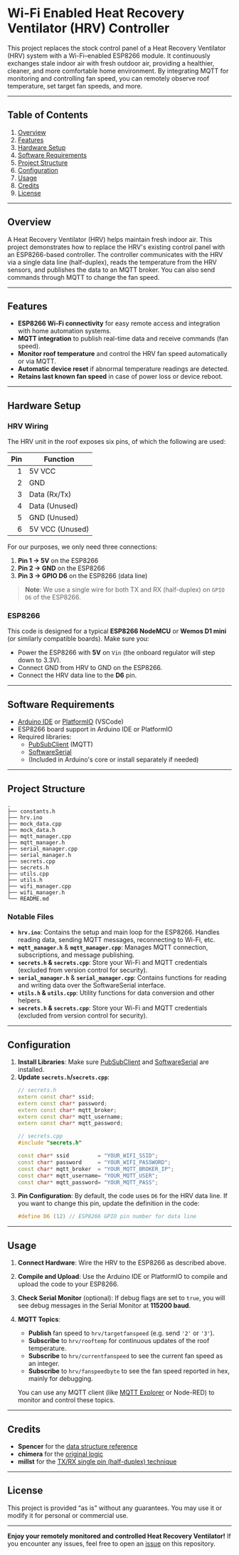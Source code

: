 # Wi-Fi Enabled Heat Recovery Ventilator (HRV) Controller

This project replaces the stock control panel of a Heat Recovery Ventilator (HRV) system with a Wi-Fi–enabled ESP8266 module. It continuously exchanges stale indoor air with fresh outdoor air, providing a healthier, cleaner, and more comfortable home environment. By integrating MQTT for monitoring and controlling fan speed, you can remotely observe roof temperature, set target fan speeds, and more.

---

## Table of Contents

1. [Overview](#overview)
2. [Features](#features)
3. [Hardware Setup](#hardware-setup)
4. [Software Requirements](#software-requirements)
5. [Project Structure](#project-structure)
6. [Configuration](#configuration)
7. [Usage](#usage)
8. [Credits](#credits)
9. [License](#license)

---

## Overview

A Heat Recovery Ventilator (HRV) helps maintain fresh indoor air. This project demonstrates how to replace the HRV's existing control panel with an ESP8266-based controller. The controller communicates with the HRV via a single data line (half-duplex), reads the temperature from the HRV sensors, and publishes the data to an MQTT broker. You can also send commands through MQTT to change the fan speed.

---

## Features

- **ESP8266 Wi-Fi connectivity** for easy remote access and integration with home automation systems.  
- **MQTT integration** to publish real-time data and receive commands (fan speed).  
- **Monitor roof temperature** and control the HRV fan speed automatically or via MQTT.  
- **Automatic device reset** if abnormal temperature readings are detected.  
- **Retains last known fan speed** in case of power loss or device reboot.  

---

## Hardware Setup

### HRV Wiring

The HRV unit in the roof exposes six pins, of which the following are used:

| Pin | Function        |
|----:|-----------------|
|  1  | 5V VCC          |
|  2  | GND             |
|  3  | Data (Rx/Tx)    |
|  4  | Data (Unused)   |
|  5  | GND (Unused)    |
|  6  | 5V VCC (Unused) |

For our purposes, we only need three connections:

1. **Pin 1 → 5V** on the ESP8266  
2. **Pin 2 → GND** on the ESP8266  
3. **Pin 3 → GPIO D6** on the ESP8266 (data line)

> **Note**: We use a single wire for both TX and RX (half-duplex) on `GPIO D6` of the ESP8266.

### ESP8266

This code is designed for a typical **ESP8266 NodeMCU** or **Wemos D1 mini** (or similarly compatible boards). Make sure you:

- Power the ESP8266 with **5V** on `Vin` (the onboard regulator will step down to 3.3V).
- Connect GND from HRV to GND on the ESP8266.
- Connect the HRV data line to the **D6** pin.

---

## Software Requirements

- [Arduino IDE](https://www.arduino.cc/en/software) or [PlatformIO](https://platformio.org/) (VSCode)  
- ESP8266 board support in Arduino IDE or PlatformIO  
- Required libraries:
  - [PubSubClient](https://github.com/knolleary/pubsubclient) (MQTT)
  - [SoftwareSerial](https://www.arduino.cc/en/Reference/softwareSerial)  
  - (Included in Arduino's core or install separately if needed)

---

## Project Structure

```
.
├── constants.h
├── hrv.ino             
├── mock_data.cpp       
├── mock_data.h
├── mqtt_manager.cpp    
├── mqtt_manager.h
├── serial_manager.cpp  
├── serial_manager.h
├── secrets.cpp         
├── secrets.h           
├── utils.cpp           
├── utils.h
├── wifi_manager.cpp    
├── wifi_manager.h
└── README.md
```

### Notable Files

- **`hrv.ino`**: Contains the setup and main loop for the ESP8266. Handles reading data, sending MQTT messages, reconnecting to Wi-Fi, etc.  
- **`mqtt_manager.h`** & **`mqtt_manager.cpp`**: Manages MQTT connection, subscriptions, and message publishing.  
- **`secrets.h` & `secrets.cpp`**: Store your Wi-Fi and MQTT credentials (excluded from version control for security).  
- **`serial_manager.h`** & **`serial_manager.cpp`**: Contains functions for reading and writing data over the SoftwareSerial interface.  
- **`utils.h` & `utils.cpp`**: Utility functions for data conversion and other helpers.
- **`secrets.h` & `secrets.cpp`**: Store your Wi-Fi and MQTT credentials (excluded from version control for security).  

---

## Configuration

1. **Install Libraries**: Make sure [PubSubClient](https://github.com/knolleary/pubsubclient) and [SoftwareSerial](https://www.arduino.cc/en/Reference/softwareSerial) are installed.  
2. **Update `secrets.h`/`secrets.cpp`**:
   ```cpp
   // secrets.h
   extern const char* ssid;
   extern const char* password;
   extern const char* mqtt_broker;
   extern const char* mqtt_username;
   extern const char* mqtt_password;

   // secrets.cpp
   #include "secrets.h"

   const char* ssid         = "YOUR_WIFI_SSID";
   const char* password     = "YOUR_WIFI_PASSWORD";
   const char* mqtt_broker  = "YOUR_MQTT_BROKER_IP";
   const char* mqtt_username= "YOUR_MQTT_USER";
   const char* mqtt_password= "YOUR_MQTT_PASS";
   ```
3. **Pin Configuration**: By default, the code uses `D6` for the HRV data line. If you want to change this pin, update the definition in the code:
   ```cpp
   #define D6 (12) // ESP8266 GPIO pin number for data line
   ```

---

## Usage

1. **Connect Hardware**: Wire the HRV to the ESP8266 as described above.  
2. **Compile and Upload**: Use the Arduino IDE or PlatformIO to compile and upload the code to your ESP8266.  
3. **Check Serial Monitor** (optional): If debug flags are set to `true`, you will see debug messages in the Serial Monitor at **115200 baud**.  
4. **MQTT Topics**:
   - **Publish** fan speed to `hrv/targetfanspeed` (e.g. send `'2'` or `'3'`).  
   - **Subscribe** to `hrv/rooftemp` for continuous updates of the roof temperature.  
   - **Subscribe** to `hrv/currentfanspeed` to see the current fan speed as an integer.  
   - **Subscribe** to `hrv/fanspeedbyte` to see the fan speed reported in hex, mainly for debugging.  

   You can use any MQTT client (like [MQTT Explorer](http://mqtt-explorer.com/) or Node-RED) to monitor and control these topics.

---

## Credits

- **Spencer** for the [data structure reference](http://www.hexperiments.com/?page_id=47)  
- **chimera** for the [original logic](https://www.geekzone.co.nz/forums.asp?forumid=141&topicid=195424)  
- **millst** for the [TX/RX single pin (half-duplex) technique](https://www.geekzone.co.nz/forums.asp?forumid=141&topicid=195424&page_no=2#2982537)  

---

## License

This project is provided “as is” without any guarantees. You may use it or modify it for personal or commercial use.

---

**Enjoy your remotely monitored and controlled Heat Recovery Ventilator!** If you encounter any issues, feel free to open an [issue](../../issues) on this repository.  
